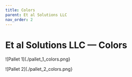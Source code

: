 ```yaml
---
title: Colors
parent: Et al Solutions LLC
nav_order: 2
---
```


# Et al Solutions LLC — Colors

![Pallet 1](./pallet_1_colors.png}

![Pallet 2](./pallet_2_colors.png}

